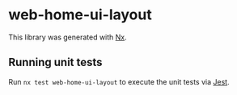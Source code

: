 # web-home-ui-layout

This library was generated with [Nx](https://nx.dev).

## Running unit tests

Run `nx test web-home-ui-layout` to execute the unit tests via [Jest](https://jestjs.io).
